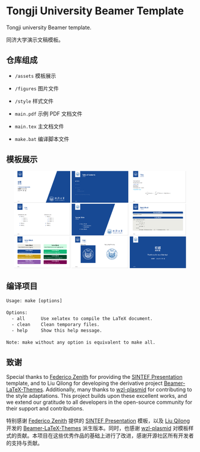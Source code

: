 # Tongji University Beamer Template

Tongji university Beamer template.

同济大学演示文稿模板。

## 仓库组成

* `/assets`
模板展示

* `/figures`
图片文件

* `/style`
样式文件

* `main.pdf`
示例 PDF 文档文件

* `main.tex`
主文档文件

* `make.bat`
编译脚本文件

## 模板展示

<p align="center">
  <img src="assets/Demonstration1.png" width="30%">
  <img src="assets/Demonstration2.png" width="30%">
  <img src="assets/Demonstration3.png" width="30%">
  <img src="assets/Demonstration4.png" width="30%">
  <img src="assets/Demonstration5.png" width="30%">
  <img src="assets/Demonstration6.png" width="30%">
  <img src="assets/Demonstration7.png" width="30%">
  <img src="assets/Demonstration8.png" width="30%">
  <img src="assets/Demonstration9.png" width="30%">
</p>

## 编译项目

```
Usage: make [options]

Options:
  - all      Use xelatex to compile the LaTeX document.
  - clean    Clean temporary files.
  - help     Show this help message.

Note: make without any option is equivalent to make all.
```

## 致谢

Special thanks to [Federico Zenith](mailto:federico.zenith@sintef.no) for providing the [SINTEF Presentation](https://www.overleaf.com/latex/templates/sintef-presentation/jhbhdffczpnx) template, and to Liu Qilong for developing the derivative project [Beamer-LaTeX-Themes](https://github.com/TOB-KNPOB/Beamer-LaTeX-Themes). Additionally, many thanks to [wzl-plasmid](https://github.com/wzl-plasmid) for contributing to the style adaptations. This project builds upon these excellent works, and we extend our gratitude to all developers in the open-source community for their support and contributions.

特别感谢 [Federico Zenith](mailto:federico.zenith@sintef.no) 提供的 [SINTEF Presentation](https://www.overleaf.com/latex/templates/sintef-presentation/jhbhdffczpnx) 模板，以及 [Liu Qilong](mailto:qilong-kirov.liu@outlook.com) 开发的 [Beamer-LaTeX-Themes](https://github.com/TOB-KNPOB/Beamer-LaTeX-Themes) 派生版本。同时，也感谢 [wzl-plasmid](https://github.com/wzl-plasmid) 对模板样式的贡献。本项目在这些优秀作品的基础上进行了改进，感谢开源社区所有开发者的支持与贡献。
